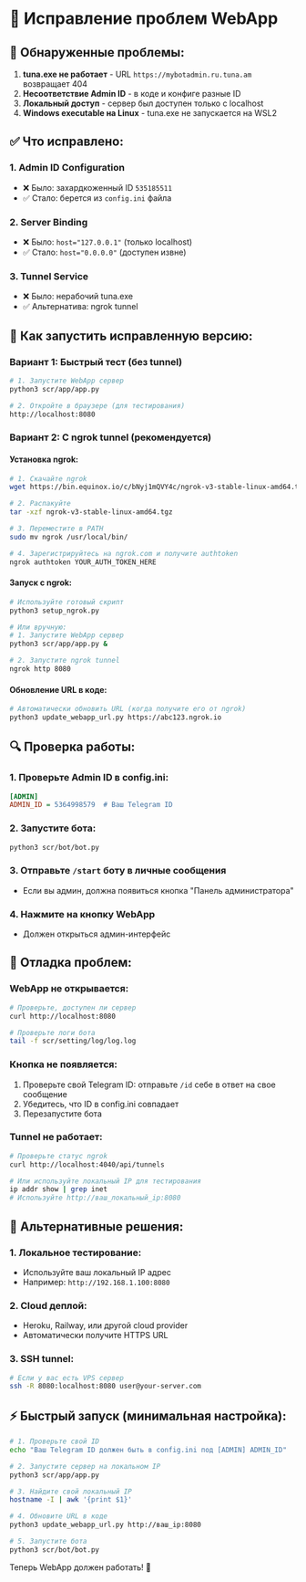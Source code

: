 # 🔧 Исправление проблем WebApp

## 🚨 Обнаруженные проблемы:

1. **tuna.exe не работает** - URL `https://mybotadmin.ru.tuna.am` возвращает 404
2. **Несоответствие Admin ID** - в коде и конфиге разные ID
3. **Локальный доступ** - сервер был доступен только с localhost
4. **Windows executable на Linux** - tuna.exe не запускается на WSL2

## ✅ Что исправлено:

### 1. Admin ID Configuration
- ❌ Было: захардкоженный ID `535185511` 
- ✅ Стало: берется из `config.ini` файла

### 2. Server Binding
- ❌ Было: `host="127.0.0.1"` (только localhost)
- ✅ Стало: `host="0.0.0.0"` (доступен извне)

### 3. Tunnel Service
- ❌ Было: нерабочий tuna.exe
- ✅ Альтернатива: ngrok tunnel

## 🚀 Как запустить исправленную версию:

### Вариант 1: Быстрый тест (без tunnel)
```bash
# 1. Запустите WebApp сервер
python3 scr/app/app.py

# 2. Откройте в браузере (для тестирования)
http://localhost:8080
```

### Вариант 2: С ngrok tunnel (рекомендуется)

#### Установка ngrok:
```bash
# 1. Скачайте ngrok
wget https://bin.equinox.io/c/bNyj1mQVY4c/ngrok-v3-stable-linux-amd64.tgz

# 2. Распакуйте
tar -xzf ngrok-v3-stable-linux-amd64.tgz

# 3. Переместите в PATH
sudo mv ngrok /usr/local/bin/

# 4. Зарегистрируйтесь на ngrok.com и получите authtoken
ngrok authtoken YOUR_AUTH_TOKEN_HERE
```

#### Запуск с ngrok:
```bash
# Используйте готовый скрипт
python3 setup_ngrok.py

# Или вручную:
# 1. Запустите WebApp сервер
python3 scr/app/app.py &

# 2. Запустите ngrok tunnel
ngrok http 8080
```

#### Обновление URL в коде:
```bash
# Автоматически обновить URL (когда получите его от ngrok)
python3 update_webapp_url.py https://abc123.ngrok.io
```

## 🔍 Проверка работы:

### 1. Проверьте Admin ID в config.ini:
```ini
[ADMIN]
ADMIN_ID = 5364998579  # Ваш Telegram ID
```

### 2. Запустите бота:
```bash
python3 scr/bot/bot.py
```

### 3. Отправьте `/start` боту в личные сообщения
- Если вы админ, должна появиться кнопка "Панель администратора"

### 4. Нажмите на кнопку WebApp
- Должен открыться админ-интерфейс

## 🐛 Отладка проблем:

### WebApp не открывается:
```bash
# Проверьте, доступен ли сервер
curl http://localhost:8080

# Проверьте логи бота
tail -f scr/setting/log/log.log
```

### Кнопка не появляется:
1. Проверьте свой Telegram ID: отправьте `/id` себе в ответ на свое сообщение
2. Убедитесь, что ID в config.ini совпадает
3. Перезапустите бота

### Tunnel не работает:
```bash
# Проверьте статус ngrok
curl http://localhost:4040/api/tunnels

# Или используйте локальный IP для тестирования
ip addr show | grep inet
# Используйте http://ваш_локальный_ip:8080
```

## 📱 Альтернативные решения:

### 1. Локальное тестирование:
- Используйте ваш локальный IP адрес
- Например: `http://192.168.1.100:8080`

### 2. Cloud деплой:
- Heroku, Railway, или другой cloud provider
- Автоматически получите HTTPS URL

### 3. SSH tunnel:
```bash
# Если у вас есть VPS сервер
ssh -R 8080:localhost:8080 user@your-server.com
```

## ⚡ Быстрый запуск (минимальная настройка):

```bash
# 1. Проверьте свой ID
echo "Ваш Telegram ID должен быть в config.ini под [ADMIN] ADMIN_ID"

# 2. Запустите сервер на локальном IP
python3 scr/app/app.py

# 3. Найдите свой локальный IP
hostname -I | awk '{print $1}'

# 4. Обновите URL в коде
python3 update_webapp_url.py http://ваш_ip:8080

# 5. Запустите бота
python3 scr/bot/bot.py
```

Теперь WebApp должен работать! 🎉